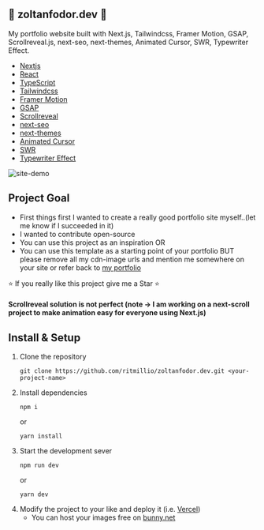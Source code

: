 ## :penguin: zoltanfodor.dev :penguin:

My portfolio website built with Next.js, Tailwindcss, Framer Motion, GSAP, Scrollreveal.js, next-seo, next-themes, Animated Cursor, SWR, Typewriter Effect.
- [Nextjs](https://nextjs.org/)
- [React](https://reactjs.org/)
- [TypeScript](https://www.typescriptlang.org/)
- [Tailwindcss](https://tailwindcss.com/)
- [Framer Motion](https://www.framer.com/motion/)
- [GSAP](https://greensock.com/gsap/)
- [Scrollreveal](https://scrollrevealjs.org/)
- [next-seo](https://github.com/garmeeh/next-seo)
- [next-themes](https://github.com/pacocoursey/next-themes#readme)
- [Animated Cursor](https://github.com/stephenscaff/react-animated-cursor)
- [SWR](https://swr.vercel.app/)
- [Typewriter Effect](https://github.com/tameemsafi/typewriterjs)


![site-demo](https://zoltanfodor.b-cdn.net/zoltanfodor-dev-intro.png)

## Project Goal 
- First things first I wanted to create a really good portfolio site myself..(let me know if I succeeded in it)
- I wanted to contribute open-source
- You can use this project as an inspiration OR
- You can use this template as a starting point of your portfolio BUT please remove all my cdn-image urls and mention me somewhere on your site or refer back to [my portfolio](https://zoltanfodor.dev)

:star: If you really like this project give me a Star :star:

#### Scrollreveal solution is not perfect (note -> I am working on a next-scroll project to make animation easy for everyone using Next.js)

## Install & Setup

1. Clone the repository
    ```
    git clone https://github.com/ritmillio/zoltanfodor.dev.git <your-project-name>
    ```
2. Install dependencies
   ```
   npm i
   ```
   or
   ```
   yarn install
   ```
3. Start the development sever 
    ```
    npm run dev
    ```
    or
    ```
    yarn dev
    ```
4. Modify the project to your like and deploy it (i.e. [Vercel](https://vercel.com))
    - You can host your images free on [bunny.net](https://bunny.net/)


